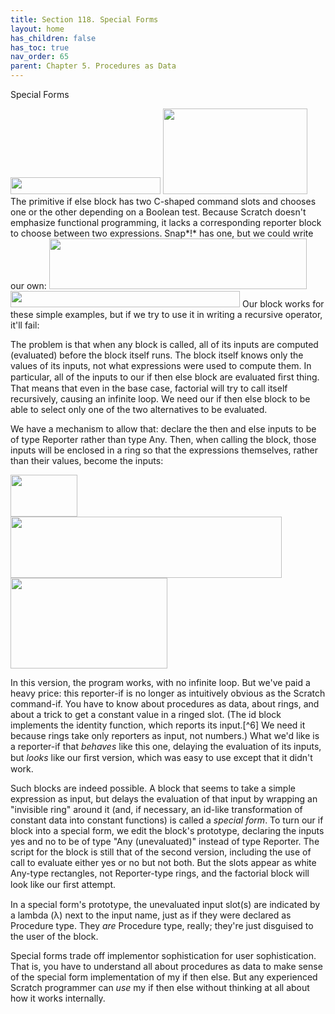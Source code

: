 ```yaml
---
title: Section 118. Special Forms
layout: home
has_children: false
has_toc: true
nav_order: 65
parent: Chapter 5. Procedures as Data
---
```


Special Forms

<img src="/snap-manual/assets/images/image736.png" style="width:240px; height:27px">
<img src="/snap-manual/assets/images/image737.png" style="width:231px; height:137px">
The primitive if else block has two
C-shaped command slots and chooses one or the other depending on a
Boolean test. Because Scratch doesn't emphasize functional programming,
it lacks a corresponding reporter block to choose between two
expressions. Snap*!* has one, but we could write our own:

<img src="/snap-manual/assets/images/image738.png" style="width:412px; height:81px">
<img src="/snap-manual/assets/images/image739.png" style="width:367px; height:26px">
Our block works for these simple
examples, but if we try to use it in writing a recursive operator, it'll
fail:

The problem is that when any block is called, all of its inputs are
computed (evaluated) before the block itself runs. The block itself
knows only the values of its inputs, not what expressions were used to
compute them. In particular, all of the inputs to our if then else block
are evaluated ﬁrst thing. That means that even in the base case,
factorial will try to call itself recursively, causing an infinite loop.
We need our if then else block to be able to select only one of the two
alternatives to be evaluated.

We have a mechanism to allow that: declare the then and else inputs to
be of type Reporter rather than type Any. Then, when calling the block,
those inputs will be enclosed in a ring so that the expressions
themselves, rather than their values, become the inputs:

<img src="/snap-manual/assets/images/image740.png" style="width:107px; height:67px">
<img src="/snap-manual/assets/images/image741.png" style="width:434px; height:98px">
<img src="/snap-manual/assets/images/image742.png" style="width:251px; height:145px">


In this version, the program works, with no infinite loop. But we've
paid a heavy price: this reporter-if is no longer as intuitively obvious
as the Scratch command-if. You have to know about procedures as data,
about rings, and about a trick to get a constant value in a ringed slot.
(The id block implements the identity function, which reports its
input.[^6] We need it because rings take only reporters as input, not
numbers.) What we'd like is a reporter-if that *behaves* like this one,
delaying the evaluation of its inputs, but *looks* like our ﬁrst
version, which was easy to use except that it didn't work.

Such blocks are indeed possible. A block that seems to take a simple
expression as input, but delays the evaluation of that input by wrapping
an "invisible ring" around it (and, if necessary, an id-like
transformation of constant data into constant functions) is called a
*special form*. To turn our if block into a special form, we edit the
block's prototype, declaring the inputs yes and no to be of type "Any
(unevaluated)" instead of type Reporter. The script for the block is
still that of the second version, including the use of call to evaluate
either yes or no but not both. But the slots appear as white Any-type
rectangles, not Reporter-type rings, and the factorial block will look
like our ﬁrst attempt.

In a special form's prototype, the unevaluated input slot(s) are
indicated by a lambda (λ) next to the input name, just as if they were
declared as Procedure type. They *are* Procedure type, really; they're
just disguised to the user of the block.

Special forms trade off implementor sophistication for user
sophistication. That is, you have to understand all about procedures as
data to make sense of the special form implementation of my if then
else. But any experienced Scratch programmer can *use* my if then else
without thinking at all about how it works internally.

